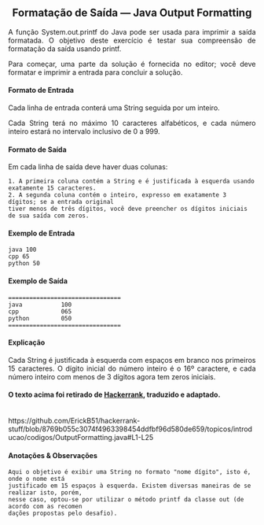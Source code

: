 <h2 align="center">Formatação de Saída — Java Output Formatting</h2>
  <p  align="justify">A função System.out.printf do Java pode ser usada para imprimir a saída formatada. O objetivo deste exercício é testar sua compreensão de formatação da saída usando printf.</p>
  <p  align="justify">Para começar, uma parte da solução é fornecida no editor; você deve formatar e imprimir a entrada para concluir a solução.</p>

<h4>Formato de Entrada</h4>
  <p  align="justify">Cada linha de entrada conterá uma String seguida por um inteiro.</p>
  <p align="justify">Cada String terá no máximo 10 caracteres alfabéticos, e cada número inteiro estará no intervalo inclusivo de 0 a 999.</p>

<h4>Formato de Saída</h4>
  <p  align="justify">Em cada linha de saída deve haver duas colunas:</p>

```
1. A primeira coluna contém a String e é justificada à esquerda usando exatamente 15 caracteres.
2. A segunda coluna contém o inteiro, expresso em exatamente 3 dígitos; se a entrada original 
tiver menos de três dígitos, você deve preencher os dígitos iniciais de sua saída com zeros.
```

<h4>Exemplo de Entrada</h4>

```
java 100
cpp 65
python 50
```

<h4>Exemplo de Saída</h4>

```
================================
java           100 
cpp            065 
python         050 
================================
```

<h4>Explicação</h4>
<p  align="justify">Cada String é justificada à esquerda com espaços em branco nos primeiros 15 caracteres. O dígito inicial do número inteiro é o 16º caractere, e cada número inteiro com menos de 3 dígitos agora tem zeros iniciais.</p>

#### O texto acima foi retirado de [Hackerrank](https://www.hackerrank.com/), traduzido e adaptado.

  <br>
  https://github.com/ErickB51/hackerrank-stuff/blob/8769b055c3074f4963398454ddfbf96d580de659/topicos/introducao/codigos/OutputFormatting.java#L1-L25

<h4>Anotações & Observações</h4>

```  
Aqui o objetivo é exibir uma String no formato "nome dígito", isto é, onde o nome está
justificado em 15 espaços à esquerda. Existem diversas maneiras de se realizar isto, porém,
nesse caso, optou-se por utilizar o método printf da classe out (de acordo com as recomen
dações propostas pelo desafio).
```
